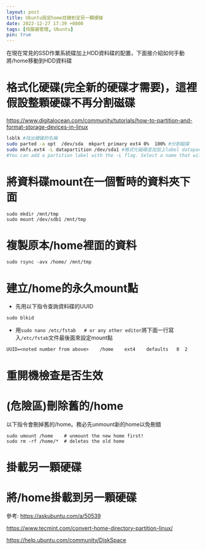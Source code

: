 ```yaml
---
layout: post
title: Ubuntu設定home目錄到定另一顆硬碟
date: 2022-12-27 17:39 +0800
tags: [伺服器管理, Ubuntu]
pin: true
---
```



在現在常見的SSD作業系統碟加上HDD資料碟的配置，下面接介紹如何手動將/home移動到HDD資料碟

# 格式化硬碟(完全新的硬碟才需要)，這裡假設整顆硬碟不再分割磁碟
https://www.digitalocean.com/community/tutorials/how-to-partition-and-format-storage-devices-in-linux  

```bash
lsblk #找出硬碟的名稱
sudo parted -a opt  /dev/sda  mkpart primary ext4 0%  100% #分割磁碟
sudo mkfs.ext4 -L datapartition /dev/sda1 #格式化磁碟並加加上label datapartition 
#You can add a partition label with the -L flag. Select a name that will help you identify this particular drive
```

# 將資料碟mount在一個暫時的資料夾下面
```
sudo mkdir /mnt/tmp
sudo mount /dev/sdb1 /mnt/tmp
```

# 複製原本/home裡面的資料
```
sudo rsync -avx /home/ /mnt/tmp
```

# 建立/home的永久mount點
* 先用以下指令查詢資料碟的UUID
```
sudo blkid
```
* 用`sudo nano /etc/fstab   # or any other editor`將下面一行寫入`/etc/fstab`文件最後面來設定mount點

```
UUID=<noted number from above>    /home    ext4    defaults   0  2
```
# 重開機檢查是否生效


# (危險區)刪除舊的/home
以下指令會刪掉舊的/home。務必先unmount新的home以免刪錯
```
sudo umount /home    # unmount the new home first!
sudo rm -rf /home/*  # deletes the old home
```

# 掛載另一顆硬碟

# 將/home掛載到另一顆硬碟

參考: 
https://askubuntu.com/a/50539  

https://www.tecmint.com/convert-home-directory-partition-linux/  

https://help.ubuntu.com/community/DiskSpace  